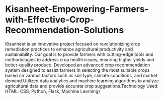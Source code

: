 # Kisanheet-Empowering-Farmers-with-Effective-Crop-Recommendation-Solutions
Kisanheet is an innovative project focused on revolutionizing crop remediation practices to enhance agricultural productivity and sustainability. Our goal is to provide farmers with cutting-edge tools and methodologies to address crop health issues, ensuring higher yields and better-quality produce.
Developed an advanced crop recommendation system designed to assist farmers in selecting the most suitable crops based on various factors such as soil type, climate conditions, and market demand.Utilized data analytics and machine learning algorithms to analyze agricultural data and provide accurate crop suggestions.Technology Used: HTML, CSS, Python, Flask, Machine Learning}
